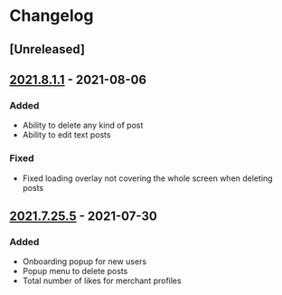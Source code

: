 # Changelog

## [Unreleased]

## [2021.8.1.1] - 2021-08-06

### Added

- Ability to delete any kind of post
- Ability to edit text posts

### Fixed

- Fixed loading overlay not covering the whole screen when deleting posts

## [2021.7.25.5] - 2021-07-30

### Added

- Onboarding popup for new users
- Popup menu to delete posts
- Total number of likes for merchant profiles

[2021.8.1.1]: https://github.com/discovrr-io/discovrr-app/compare/2021.8.1.1...HEAD
[2021.7.25.5]: https://github.com/discovrr-io/discovrr-app/compare/2021.7.25.5...2021.8.1.1
